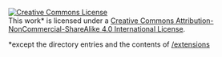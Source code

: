 [![Creative Commons License](https://i.creativecommons.org/l/by-nc-sa/4.0/88x31.png)](http://creativecommons.org/licenses/by-nc-sa/4.0/)  
This work* is licensed under a [Creative Commons Attribution-NonCommercial-ShareAlike 4.0 International License](http://creativecommons.org/licenses/by-nc-sa/4.0/).

*except the directory entries and the contents of [/extensions](https://github.com/savaka2/scratch-extensions-directory/tree/gh-pages/extensions)
